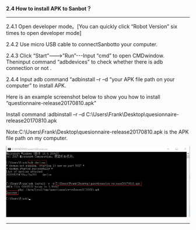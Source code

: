 **2.4 How to install APK to Sanbot？**

---

2.4.1 Open developer mode。\[You can quickly click “Robot Version” six times to open developer mode\]

2.4.2 Use micro USB cable to connectSanbotto your computer.

2.4.3 Click “Start”---&gt;”Run”---Input “cmd” to open CMDwindow. Theninput command “adbdevices” to check whether there is adb connection or not .

2.4.4 Input adb command “adbinstall –r –d “your APK file path on your computer” to install APK.

Here is an example screenshot below to show you how to install “questionnaire-release20170810.apk”

Install command :adbinstall –r –d C:\Users\Frank\Desktop\quesionnaire-release20170810.apk

Note:C:\Users\Frank\Desktop\quesionnaire-release20170810.apk is the APK file path on my computer.

![](/assets/apk-install.png)

---



